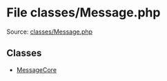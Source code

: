 File classes/Message.php
=========

Source: [classes/Message.php](https://github.com/PrestaShop/PrestaShop/blob/1.6.0.7/classes/Message.php)


Classes
-------

* [MessageCore](class.MessageCore.md)

